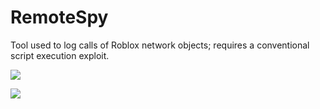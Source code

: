 # RemoteSpy

Tool used to log calls of Roblox network objects; requires a conventional script execution exploit.

![](https://i.imgur.com/U90hSZ4.png)

![](https://i.imgur.com/TtVYlMW.png)